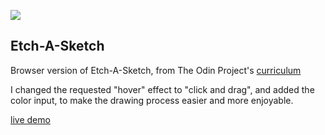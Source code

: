![](https://dl.dropboxusercontent.com/s/cgqib3xcvuapams/E-S.jpg)

## Etch-A-Sketch
Browser version of Etch-A-Sketch, from The Odin Project's [curriculum](https://www.theodinproject.com/courses/web-development-101/lessons/etch-a-sketch-project)

I changed the requested "hover" effect to "click and drag", and added the color input, to make the drawing process easier and more enjoyable.

[live demo](https://joekabucho.github.io/sketch/)
